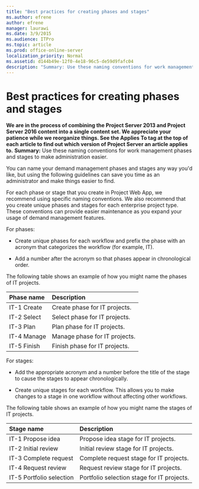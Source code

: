 ```yaml
---
title: "Best practices for creating phases and stages"
ms.author: efrene
author: efrene
manager: laurawi
ms.date: 3/9/2015
ms.audience: ITPro
ms.topic: article
ms.prod: office-online-server
localization_priority: Normal
ms.assetid: d144b49e-12f0-4e18-96c5-de59d9fafc04
description: "Summary: Use these naming conventions for work management phases and stages to make administration easier."
---
```


# Best practices for creating phases and stages
 **We are in the process of combining the Project Server 2013 and Project Server 2016 content into a single content set. We appreciate your patience while we reorganize things. See the Applies To tag at the top of each article to find out which version of Project Server an article applies to.**
 **Summary:** Use these naming conventions for work management phases and stages to make administration easier.
  
You can name your demand management phases and stages any way you'd like, but using the following guidelines can save you time as an administrator and make things easier to find.
  
For each phase or stage that you create in Project Web App, we recommend using specific naming conventions. We also recommend that you create unique phases and stages for each enterprise project type. These conventions can provide easier maintenance as you expand your usage of demand management features. 
  
For phases:
  
- Create unique phases for each workflow and prefix the phase with an acronym that categorizes the workflow (for example, IT).
    
- Add a number after the acronym so that phases appear in chronological order.
    
The following table shows an example of how you might name the phases of IT projects.
  
|**Phase name**|**Description**|
|:-----|:-----|
|IT-1 Create  <br/> |Create phase for IT projects.  <br/> |
|IT-2 Select  <br/> |Select phase for IT projects.  <br/> |
|IT-3 Plan  <br/> |Plan phase for IT projects.  <br/> |
|IT-4 Manage  <br/> |Manage phase for IT projects.  <br/> |
|IT-5 Finish  <br/> |Finish phase for IT projects.  <br/> |
   
For stages:
  
- Add the appropriate acronym and a number before the title of the stage to cause the stages to appear chronologically.
    
- Create unique stages for each workflow. This allows you to make changes to a stage in one workflow without affecting other workflows.
    
The following table shows an example of how you might name the stages of IT projects.
  
|**Stage name**|**Description**|
|:-----|:-----|
|IT-1 Propose idea  <br/> |Propose idea stage for IT projects.  <br/> |
|IT-2 Initial review  <br/> |Initial review stage for IT projects.  <br/> |
|IT-3 Complete request  <br/> |Complete request stage for IT projects.  <br/> |
|IT-4 Request review  <br/> |Request review stage for IT projects.  <br/> |
|IT-5 Portfolio selection  <br/> |Portfolio selection stage for IT projects.  <br/> |
   

